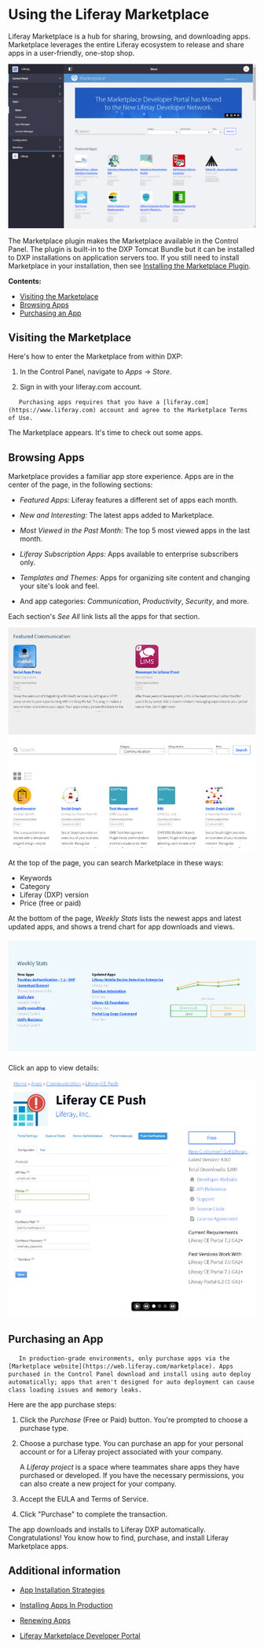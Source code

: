 # Using the Liferay Marketplace

Liferay Marketplace is a hub for sharing, browsing, and downloading apps. Marketplace leverages the entire Liferay ecosystem to release and share apps in a user-friendly, one-stop shop.

![The Liferay Marketplace home page highlights new apps, lists apps by categories, and has search.](./using-the-liferay-marketplace/images/01.png)

The Marketplace plugin makes the Marketplace available in the Control Panel. The plugin is built-in to the DXP Tomcat Bundle but it can be installed to DXP installations on application servers too. If you still need to install Marketplace in your installation, then see [Installing the Marketplace Plugin](./installing-the-marketplace-plugin.md).

**Contents:**

* [Visiting the Marketplace](#visiting-the-marketplace)
* [Browsing Apps](#browsing-apps)
* [Purchasing an App](#purchasing-an-app)

## Visiting the Marketplace

Here's how to enter the Marketplace from within DXP:

1. In the Control Panel, navigate to *Apps* &rarr; *Store*.

1. Sign in with your liferay.com account.

``` important::
   Purchasing apps requires that you have a [liferay.com](https://www.liferay.com) account and agree to the Marketplace Terms of Use.
```

The Marketplace appears. It's time to check out some apps.

## Browsing Apps

Marketplace provides a familiar app store experience. Apps are in the center of the page, in the following sections:

* *Featured Apps:* Liferay features a different set of apps each month.

* *New and Interesting:* The latest apps added to Marketplace.

* *Most Viewed in the Past Month:* The top 5 most viewed apps in the last month.

* *Liferay Subscription Apps:* Apps available to enterprise subscribers only.

* *Templates and Themes:* Apps for organizing site content and changing your site's look and feel.

* And app categories: *Communication*, *Productivity*, *Security*, and more.

Each section's *See All* link lists all the apps for that section.

![Each app category page, such as the Communication app page, lists the apps published to that category.](./using-the-liferay-marketplace/images/02.png)

At the top of the page, you can search Marketplace in these ways:

* Keywords
* Category
* Liferay (DXP) version
* Price (free or paid)

At the bottom of the page, *Weekly Stats* lists the newest apps and latest updated apps, and shows a trend chart for app downloads and views.

![Weekly stats shows lists new apps, app updates, and Marketplace activity trends.](./using-the-liferay-marketplace/images/03.png)

Click an app to view details:

![Click an app to see screenshots and app details.](./using-the-liferay-marketplace/images/04.png)

## Purchasing an App

```warning::
   In production-grade environments, only purchase apps via the [Marketplace website](https://web.liferay.com/marketplace). Apps purchased in the Control Panel download and install using auto deploy automatically; apps that aren't designed for auto deployment can cause class loading issues and memory leaks.
```

Here are the app purchase steps:

1. Click the *Purchase* (Free or Paid) button. You're prompted to choose a purchase type.

1. Choose a purchase type. You can purchase an app for your personal account or for a Liferay project associated with your company.

    A *Liferay project* is a space where teammates share apps they have purchased or developed. If you have the necessary permissions, you can also create a new project for your company.

1. Accept the EULA and Terms of Service.

1. Click "Purchase" to complete the transaction.

The app downloads and installs to Liferay DXP automatically. Congratulations! You know how to find, purchase, and install Liferay Marketplace apps.

## Additional information

* [App Installation Strategies](./app-installation-strategies.md)

* [Installing Apps In Production](./installing-apps-in-production.md)

* [Renewing Apps](./renewing-apps.md)

* [Liferay Marketplace Developer Portal](https://marketplace.liferay.dev/)
